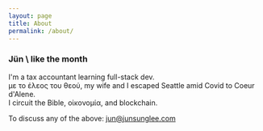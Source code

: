 ```yaml
---
layout: page
title: About
permalink: /about/
---
```


### Jün \ like the month

I'm a tax accountant learning full-stack dev.  
με το έλεος του θεού, my wife and I escaped Seattle amid Covid to Coeur d'Alene.  
I circuit the Bible, οἰκονομία, and blockchain.

To discuss any of the above: <jun@junsunglee.com>

